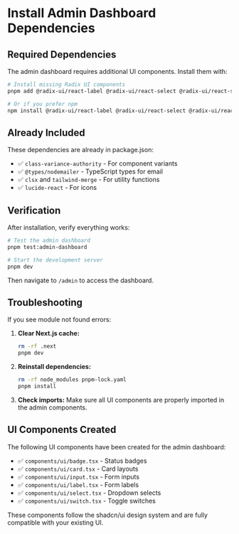 # Install Admin Dashboard Dependencies

## Required Dependencies

The admin dashboard requires additional UI components. Install them with:

```bash
# Install missing Radix UI components
pnpm add @radix-ui/react-label @radix-ui/react-select @radix-ui/react-switch

# Or if you prefer npm
npm install @radix-ui/react-label @radix-ui/react-select @radix-ui/react-switch
```

## Already Included

These dependencies are already in package.json:
- ✅ `class-variance-authority` - For component variants
- ✅ `@types/nodemailer` - TypeScript types for email
- ✅ `clsx` and `tailwind-merge` - For utility functions
- ✅ `lucide-react` - For icons

## Verification

After installation, verify everything works:

```bash
# Test the admin dashboard
pnpm test:admin-dashboard

# Start the development server
pnpm dev
```

Then navigate to `/admin` to access the dashboard.

## Troubleshooting

If you see module not found errors:

1. **Clear Next.js cache:**
   ```bash
   rm -rf .next
   pnpm dev
   ```

2. **Reinstall dependencies:**
   ```bash
   rm -rf node_modules pnpm-lock.yaml
   pnpm install
   ```

3. **Check imports:**
   Make sure all UI components are properly imported in the admin components.

## UI Components Created

The following UI components have been created for the admin dashboard:

- ✅ `components/ui/badge.tsx` - Status badges
- ✅ `components/ui/card.tsx` - Card layouts
- ✅ `components/ui/input.tsx` - Form inputs
- ✅ `components/ui/label.tsx` - Form labels
- ✅ `components/ui/select.tsx` - Dropdown selects
- ✅ `components/ui/switch.tsx` - Toggle switches

These components follow the shadcn/ui design system and are fully compatible with your existing UI.
